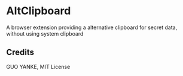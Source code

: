 # AltClipboard

A browser extension providing a alternative clipboard for secret data, without using system clipboard

## Credits

GUO YANKE, MIT License
